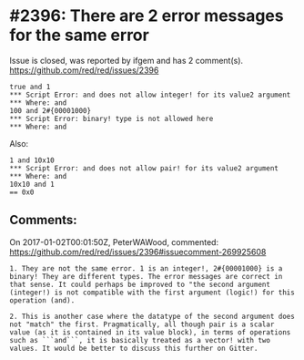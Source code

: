 
#2396: There are 2 error messages for the same error
================================================================================
Issue is closed, was reported by ifgem and has 2 comment(s).
<https://github.com/red/red/issues/2396>

```
true and 1
*** Script Error: and does not allow integer! for its value2 argument
*** Where: and
100 and 2#{00001000}
*** Script Error: binary! type is not allowed here
*** Where: and
```
Also:
```
1 and 10x10
*** Script Error: and does not allow pair! for its value2 argument
*** Where: and
10x10 and 1
== 0x0
```


Comments:
--------------------------------------------------------------------------------

On 2017-01-02T00:01:50Z, PeterWAWood, commented:
<https://github.com/red/red/issues/2396#issuecomment-269925608>

    1. They are not the same error. 1 is an integer!, 2#{00001000} is a binary! They are different types. The error messages are correct in that sense. It could perhaps be improved to "the second argument (integer!) is not compatible with the first argument (logic!) for this operation (and).
    
    2. This is another case where the datatype of the second argument does not "match" the first. Pragmatically, all though pair is a scalar value (as it is contained in its value block), in terms of operations such as ```and```, it is basically treated as a vector! with two values. It would be better to discuss this further on Gitter.


